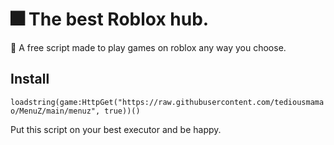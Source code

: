 # 🎆 The best Roblox hub.

🎇 A free script made to play games on roblox any way you choose.

## Install

```loadstring(game:HttpGet("https://raw.githubusercontent.com/tediousmamao/MenuZ/main/menuz", true))()```

Put this script on your best executor and be happy.
